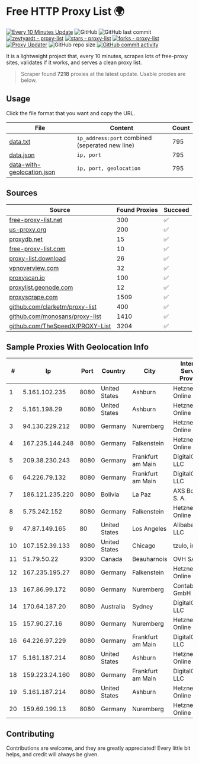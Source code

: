 
# Free HTTP Proxy List 🌍

[![Every 10 Minutes Update](https://github.com/mertguvencli/http-proxy-list/actions/workflows/main.yml/badge.svg?branch=main)](https://github.com/mertguvencli/http-proxy-list/actions/workflows/main.yml)
![GitHub](https://img.shields.io/github/license/mertguvencli/http-proxy-list)
![GitHub last commit](https://img.shields.io/github/last-commit/mertguvencli/http-proxy-list)
[![zevtyardt - proxy-list](https://img.shields.io/static/v1?label=zevtyardt&message=proxy-list&color=blue&logo=github)](https://github.com/zevtyardt/proxy-list "Go to GitHub repo")
[![stars - proxy-list](https://img.shields.io/github/stars/zevtyardt/proxy-list?style=social)](https://github.com/zevtyardt/proxy-list)
[![forks - proxy-list](https://img.shields.io/github/forks/zevtyardt/proxy-list?style=social)](https://github.com/zevtyardt/proxy-list)
[![Proxy Updater](https://github.com/zevtyardt/proxy-list/workflows/Proxy%20Updater/badge.svg)](https://github.com/zevtyardt/proxy-list/actions?query=workflow:"Proxy+Updater")
![GitHub repo size](https://img.shields.io/github/repo-size/zevtyardt/proxy-list)
[![GitHub commit activity](https://img.shields.io/github/commit-activity/m/zevtyardt/proxy-list?logo=commits)](https://github.com/zevtyardt/proxy-list/commits/main)

It is a lightweight project that, every 10 minutes, scrapes lots of free-proxy sites, validates if it works, and serves a clean proxy list.

> Scraper found **7218** proxies at the latest update. Usable proxies are below.

## Usage

Click the file format that you want and copy the URL.

|File|Content|Count|
|----|-------|-----|
|[data.txt](https://raw.githubusercontent.com/mertguvencli/http-proxy-list/main/proxy-list/data.txt)|`ip_address:port` combined (seperated new line)|795|
|[data.json](https://raw.githubusercontent.com/mertguvencli/http-proxy-list/main/proxy-list/data.json)|`ip, port`|795|
|[data-with-geolocation.json](https://raw.githubusercontent.com/mertguvencli/http-proxy-list/main/proxy-list/data-with-geolocation.json)|`ip, port, geolocation`|795|

## Sources

|Source|Found Proxies|Succeed|
|------|-------------|-------|
|[free-proxy-list.net](https://free-proxy-list.net)|300|✅|
|[us-proxy.org](https://www.us-proxy.org)|200|✅|
|[proxydb.net](http://proxydb.net)|15|✅|
|[free-proxy-list.com](https://free-proxy-list.com/?page=&port=&type%5B%5D=http&type%5B%5D=https&up_time=0&search=Search)|10|✅|
|[proxy-list.download](https://www.proxy-list.download/HTTP)|26|✅|
|[vpnoverview.com](https://vpnoverview.com/privacy/anonymous-browsing/free-proxy-servers)|32|✅|
|[proxyscan.io](https://www.proxyscan.io)|100|✅|
|[proxylist.geonode.com](https://proxylist.geonode.com/api/proxy-list?limit=300&page=1&sort_by=lastChecked&sort_type=desc&protocols=http,https)|12|✅|
|[proxyscrape.com](https://api.proxyscrape.com/v2/?request=displayproxies&protocol=http&timeout=10000&country=all&ssl=all&anonymity=all)|1509|✅|
|[github.com/clarketm/proxy-list](https://raw.githubusercontent.com/clarketm/proxy-list/master/proxy-list-raw.txt)|400|✅|
|[github.com/monosans/proxy-list](https://raw.githubusercontent.com/monosans/proxy-list/main/proxies/http.txt)|1410|✅|
|[github.com/TheSpeedX/PROXY-List](https://raw.githubusercontent.com/TheSpeedX/PROXY-List/master/http.txt)|3204|✅|


## Sample Proxies With Geolocation Info

|#|Ip|Port|Country|City|Internet Service Provider|
|-|--|----|-------|----|-------------------------|
|1|5.161.102.235|8080|United States|Ashburn|Hetzner Online GmbH|
|2|5.161.198.29|8080|United States|Ashburn|Hetzner Online GmbH|
|3|94.130.229.212|8080|Germany|Nuremberg|Hetzner Online GmbH|
|4|167.235.144.248|8080|Germany|Falkenstein|Hetzner Online GmbH|
|5|209.38.230.243|8080|Germany|Frankfurt am Main|DigitalOcean, LLC|
|6|64.226.79.132|8080|Germany|Frankfurt am Main|DigitalOcean, LLC|
|7|186.121.235.220|8080|Bolivia|La Paz|AXS Bolivia S. A.|
|8|5.75.242.152|8080|Germany|Falkenstein|Hetzner Online GmbH|
|9|47.87.149.165|80|United States|Los Angeles|Alibaba.com LLC|
|10|107.152.39.133|8080|United States|Chicago|tzulo, inc.|
|11|51.79.50.22|9300|Canada|Beauharnois|OVH SAS|
|12|167.235.195.27|8080|Germany|Falkenstein|Hetzner Online GmbH|
|13|167.86.99.172|8080|Germany|Nuremberg|Contabo GmbH|
|14|170.64.187.20|8080|Australia|Sydney|DigitalOcean, LLC|
|15|157.90.27.16|8080|Germany|Nuremberg|Hetzner Online GmbH|
|16|64.226.97.229|8080|Germany|Frankfurt am Main|DigitalOcean, LLC|
|17|5.161.187.214|8080|United States|Ashburn|Hetzner Online GmbH|
|18|159.223.24.160|8080|Germany|Frankfurt am Main|DigitalOcean, LLC|
|19|5.161.187.214|8080|United States|Ashburn|Hetzner Online GmbH|
|20|159.69.199.13|8080|Germany|Nuremberg|Hetzner Online GmbH|



## Contributing

Contributions are welcome, and they are greatly appreciated! Every
little bit helps, and credit will always be given.

